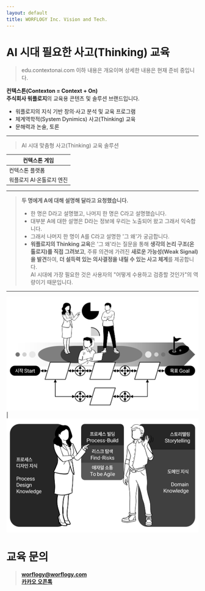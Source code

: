 ```yaml
---
layout: default
title: WORFLOGY Inc. Vision and Tech.
---
```


# AI 시대 필요한 사고(Thinking) 교육

> edu.contextonai.com
> 이하 내용은 개요이며 상세한 내용은 현재 준비 중입니다. 

**컨텍스톤(Contexton = Context + On)**<br>
**주식회사 워플로지**의 교육용 콘텐츠 및 솔루션 브랜드입니다.

- 워플로지의 지식 기반 창의·사고 분석 및 교육 프로그램
- 체계역학적(System Dynimics) 사고(Thinking) 교육
- 문해력과 논술, 토론

---

> AI 시대 맞춤형 사고(Thinking) 교육 솔루션

| 컨텍스톤 게임 |
|---|
| 컨텍스톤 플랫폼 |
| 워플로지 AI·온톨로지 엔진 |

---

> **두 명에게 A에 대해 설명해 달라고 요청했습니다.**
> - 한 명은 D라고 설명했고, 나머지 한 명은 C라고 설명했습니다.
> - 대부분 A에 대한 설명은 D라는 정보에 우리는 노출되어 왔고 그래서 익숙합니다.
> - 그래서 나머지 한 명이 A를 C라고 설명한 '그 왜'가 궁금합니다.
> - **워플로지의 Thinking 교육**은 '그 왜'라는 질문을 통해 **생각의 논리 구조(온톨로지)를 직접 그려보고**, 주류 의견에 가려진 **새로운 가능성(Weak Signal)을 발견**하여, **더 설득력 있는 의사결정을 내릴 수 있는 사고 체계**를 제공합니다.<br>AI 시대에 가장 필요한 것은 사용자의 "어떻게 수용하고 검증할 것인가"의 역량이기 때문입니다.

---

![프로세스](process.png) | ![스킬](technique.png)

# 교육 문의

> **worflogy@worflogy.com**<br>
> [**카카오 오픈톡**](https://open.kakao.com/o/sDuIFoNh)
